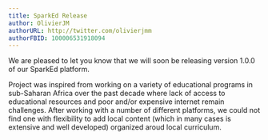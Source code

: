```yaml
---
title: SparkEd Release
author: OlivierJM
authorURL: http://twitter.com/olivierjmm
authorFBID: 100006531918094
---
```


We are pleased to let you know that we will soon be releasing version 1.0.0 of our SparkEd platform. 

Project was inspired from working on a variety of educational programs in sub-Saharan Africa over the past decade where lack of access to educational resources and poor and/or expensive internet remain challenges. After working with a number of different platforms, we could not find one with flexibility to add local content (which in many cases is extensive and well developed) organized aroud local curriculum.

